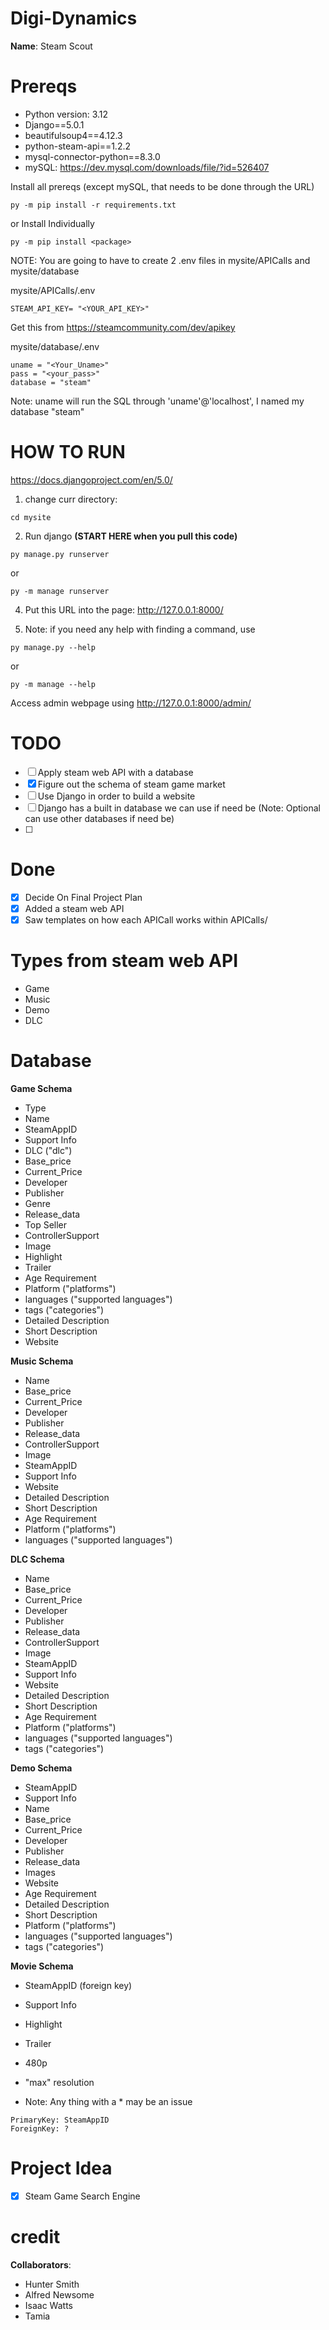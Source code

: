 # Digi-Dynamics
**Name**: Steam Scout 


# Prereqs
- Python version: 3.12
- Django==5.0.1
- beautifulsoup4==4.12.3
- python-steam-api==1.2.2
- mysql-connector-python==8.3.0
- mySQL: https://dev.mysql.com/downloads/file/?id=526407 

Install all prereqs (except mySQL, that needs to be done through the URL)
```
py -m pip install -r requirements.txt
```

or 
Install Individually
```
py -m pip install <package>
```

NOTE: You are going to have to create 2 .env files in mysite/APICalls and mysite/database

mysite/APICalls/.env
```
STEAM_API_KEY= "<YOUR_API_KEY>"
```
Get this from <a href="https://steamcommunity.com/dev/apikey">https://steamcommunity.com/dev/apikey</a>


mysite/database/.env
```
uname = "<Your_Uname>"
pass = "<your_pass>"
database = "steam"
```
Note: uname will run the SQL through 'uname'@'localhost', I named my database "steam" 


# HOW TO RUN
<a href="https://docs.djangoproject.com/en/5.0/">https://docs.djangoproject.com/en/5.0/ </a>

1) change curr directory:

``` 
cd mysite 
```
2) Run django **(START HERE when you pull this code)**
  ```
  py manage.py runserver
  ```
  or 
  ```
  py -m manage runserver
  ```
4) Put this URL into the page:
  <a href = "http://127.0.0.1:8000/">http://127.0.0.1:8000/</a>

5) Note: if you need any help with finding a command, use
```
py manage.py --help
```
or 
```
py -m manage --help
```

Access admin webpage using <a href="http://127.0.0.1:8000/admin/">http://127.0.0.1:8000/admin/</a>
# TODO
- [ ] Apply steam web API with a database
- [X] Figure out the schema of steam game market
- [ ] Use Django in order to build a website
- [ ] Django has a built in database we can use if need be (Note: Optional can use other databases if need be)
- [ ] 

# Done
- [x] Decide On Final Project Plan
- [x] Added a steam web API
- [x] Saw templates on how each APICall works within APICalls/

# Types from steam web API
<ul>
  <li>Game</li>
  <li>Music</li>
  <li>Demo</li>
  <li>DLC</li>
</ul>

# Database
<b>Game Schema</b>
- Type
- Name
- SteamAppID
- Support Info
- DLC ("dlc")
- Base_price
- Current_Price
- Developer 
- Publisher
- Genre
- Release_data
- Top Seller
- ControllerSupport
- Image
- Highlight
- Trailer
- Age Requirement
- Platform ("platforms")
- languages ("supported languages") 
- tags ("categories") 
- Detailed Description
- Short Description
- Website


<b>Music Schema</b>
- Name
- Base_price
- Current_Price
- Developer 
- Publisher
- Release_data
- ControllerSupport
- Image
- SteamAppID
- Support Info
- Website
- Detailed Description
- Short Description
- Age Requirement
- Platform ("platforms")
- languages ("supported languages")

<b>DLC Schema</b>

- Name
- Base_price
- Current_Price
- Developer 
- Publisher
- Release_data
- ControllerSupport
- Image
- SteamAppID
- Support Info
- Website
- Detailed Description
- Short Description
- Age Requirement
- Platform ("platforms")
- languages ("supported languages") 
- tags ("categories") 


<b>Demo Schema</b>
- SteamAppID
- Support Info
- Name
- Base_price
- Current_Price
- Developer 
- Publisher
- Release_data
- Images
- Website
- Age Requirement
- Detailed Description
- Short Description
- Platform ("platforms")
- languages ("supported languages") 
- tags ("categories") 


<b>Movie Schema</b>
- SteamAppID (foreign key)
- Support Info
- Highlight
- Trailer
- 480p
- "max" resolution


- Note: Any thing with a * may be an issue 

```
PrimaryKey: SteamAppID
ForeignKey: ?
```
# Project Idea
- [x] Steam Game Search Engine


# credit
**Collaborators**:  
- Hunter Smith
- Alfred Newsome
- Isaac Watts
- Tamia
